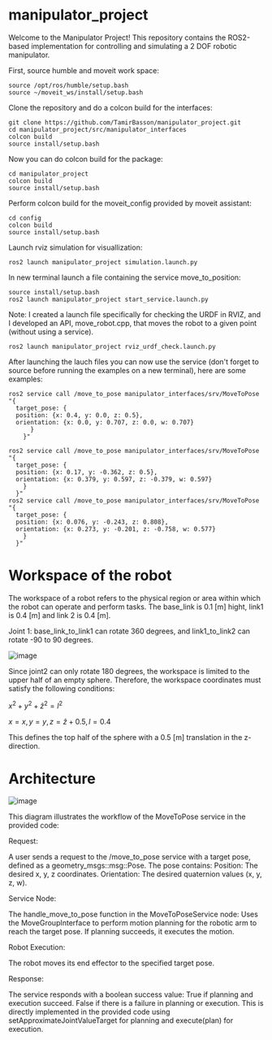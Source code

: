 # manipulator_project

Welcome to the Manipulator Project! This repository contains the ROS2-based implementation for controlling and simulating a 2 DOF robotic manipulator.

First, source humble and moveit work space:

    source /opt/ros/humble/setup.bash
    source ~/moveit_ws/install/setup.bash

Clone the repository and do a colcon build for the interfaces:

    git clone https://github.com/TamirBasson/manipulator_project.git
    cd manipulator_project/src/manipulator_interfaces
    colcon build
    source install/setup.bash
    
Now you can do colcon build for the package:

    cd manipulator_project
    colcon build
    source install/setup.bash

Perform colcon build for the moveit_config provided by moveit assistant:

    cd config
    colcon build
    source install/setup.bash

Launch rviz simulation for visuallization:

    ros2 launch manipulator_project simulation.launch.py

In new terminal launch a file containing the service move_to_position:

    source install/setup.bash
    ros2 launch manipulator_project start_service.launch.py

Note: I created a launch file specifically for checking the URDF in RVIZ, and I developed an API, move_robot.cpp, that moves the robot to a given point (without using a service).

    ros2 launch manipulator_project rviz_urdf_check.launch.py

After launching the lauch files you can now use the service (don't forget to source before running the examples on a new terminal), here are some examples:

    ros2 service call /move_to_pose manipulator_interfaces/srv/MoveToPose "{
      target_pose: {
      position: {x: 0.4, y: 0.0, z: 0.5},
      orientation: {x: 0.0, y: 0.707, z: 0.0, w: 0.707}
          }
        }"

    ros2 service call /move_to_pose manipulator_interfaces/srv/MoveToPose "{
      target_pose: {
      position: {x: 0.17, y: -0.362, z: 0.5},
      orientation: {x: 0.379, y: 0.597, z: -0.379, w: 0.597}
        }
      }"
    ros2 service call /move_to_pose manipulator_interfaces/srv/MoveToPose "{
      target_pose: {
      position: {x: 0.076, y: -0.243, z: 0.808},
      orientation: {x: 0.273, y: -0.201, z: -0.758, w: 0.577}
        }
      }"
# Workspace of the robot
The workspace of a robot refers to the physical region or area within which the robot can operate and perform tasks.
The base_link is 0.1 [m] hight, link1 is 0.4 [m] and link 2 is 0.4 [m].

Joint 1: base_link_to_link1 can rotate 360 degrees, and link1_to_link2 can rotate -90 to 90 degrees.

![image](https://github.com/user-attachments/assets/14fd2bec-110a-4907-95d1-2f2949ab3436)


Since joint2 can only rotate 180 degrees, the workspace is limited to the upper half of an empty sphere. Therefore, the workspace coordinates must satisfy the following conditions:

$x^2 + y^2 + \hat{z}^2 = l^2$

$x = x, \, y = y, \, z = \hat{z} + 0.5 , l=0.4$

This defines the top half of the sphere with a 0.5 [m] translation in the z-direction.

# Architecture

![image](https://github.com/user-attachments/assets/de154435-3d91-4188-8243-051ad3a866d0)

This diagram illustrates the workflow of the MoveToPose service in the provided code:

Request:

A user sends a request to the /move_to_pose service with a target pose, defined as a geometry_msgs::msg::Pose. The pose contains:
Position: The desired x, y, z coordinates.
Orientation: The desired quaternion values (x, y, z, w).

Service Node:

The handle_move_to_pose function in the MoveToPoseService node:
Uses the MoveGroupInterface to perform motion planning for the robotic arm to reach the target pose.
If planning succeeds, it executes the motion.

Robot Execution:

The robot moves its end effector to the specified target pose.

Response:

The service responds with a boolean success value:
True if planning and execution succeed.
False if there is a failure in planning or execution.
This is directly implemented in the provided code using setApproximateJointValueTarget for planning and execute(plan) for execution.


